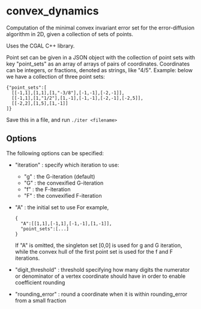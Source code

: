 # convex_dynamics
Computation of the minimal convex invariant error set for the error-diffusion algorithm in 2D, given a collection of sets of points.

Uses the CGAL C++ library.

Point set can be given in a JSON object with the collection of point sets with key "point_sets" as an array of arrays of pairs of coordinates. Coordinates can be integers, or fractions, denoted as strings, like "4/5".
Example: below we have a collection of three point sets:

```
{"point_sets":[
  [[-1,1],[1,1],[1,"-3/8"],[-1,-1],[-2,-1]],
  [[-1,1],[1,"1/2"],[1,-1],[-1,-1],[-2,-1],[-2,5]],
  [[-2,2],[1,5],[1,-1]]
]}
```
Save this in a file, and run `./iter <filename>`

## Options
The following options can be specified:
 - "iteration" : specify which iteration to use:
   - "g" : the G-iteration (default)
   - "G" : the convexified G-iteration
   - "f" : the F-iteration
   - "F" : the convexified F-iteration
 - "A" : the initial set to use 
   For example,
   ```
   {
     "A":[[1,1],[-1,1],[-1,-1],[1,-1]],
     "point_sets":[...] 
   }
   ```
   If "A" is omitted, the singleton set [0,0] is used for g and G iteration, 
   while the convex hull of the first point set is used for the f and F iterations.

 - "digit_threshold" : threshold specifying how many digits the numerator or denominator of a vertex coordinate should have in order to enable coefficient rounding 
 - "rounding_error" : round a coordinate when it is within rounding_error from a small fraction  

